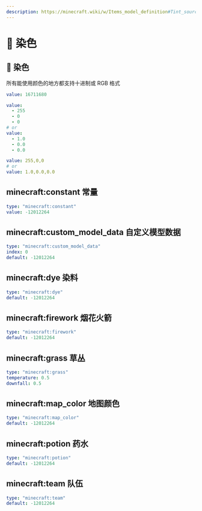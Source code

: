 ```yaml
---
description: https://minecraft.wiki/w/Items_model_definition#Tint_sources_types
---
```


# 🎨 染色

## 🎨 染色

所有能使用颜色的地方都支持十进制或 RGB 格式

```yaml
value: 16711680
```

```yaml
value:
  - 255
  - 0
  - 0
# or
value:
  - 1.0
  - 0.0
  - 0.0
```

```yaml
value: 255,0,0
# or
value: 1.0,0.0,0.0
```

## minecraft:constant 常量 <a href="#minecraft-constatnt" id="minecraft-constatnt"></a>

```yaml
type: "minecraft:constant"
value: -12012264
```

## minecraft:custom\_model\_data 自定义模型数据 <a href="#minecraft-custom_model_data" id="minecraft-custom_model_data"></a>

```yaml
type: "minecraft:custom_model_data"
index: 0
default: -12012264
```

## minecraft:dye 染料 <a href="#minecraft-dye" id="minecraft-dye"></a>

```yaml
type: "minecraft:dye"
default: -12012264
```

## minecraft:firework 烟花火箭 <a href="#minecraft-firework" id="minecraft-firework"></a>

```yaml
type: "minecraft:firework"
default: -12012264
```

## minecraft:grass 草丛 <a href="#minecraft-grass" id="minecraft-grass"></a>

```yaml
type: "minecraft:grass"
temperature: 0.5
downfall: 0.5
```

## minecraft:map\_color 地图颜色 <a href="#minecraft-map_color" id="minecraft-map_color"></a>

```yaml
type: "minecraft:map_color"
default: -12012264
```

## minecraft:potion 药水 <a href="#minecraft-potion" id="minecraft-potion"></a>

```yaml
type: "minecraft:potion"
default: -12012264
```

## minecraft:team 队伍 <a href="#minecraft-team" id="minecraft-team"></a>

```yaml
type: "minecraft:team"
default: -12012264
```
